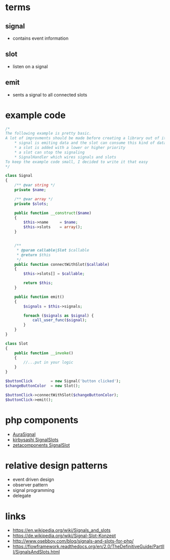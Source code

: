 # terms

## signal

* contains event information

## slot

* listen on a signal

## emit

* sents a signal to all connected slots

# example code

```php
/*
The following example is pretty basic.
A lot of improvments should be made before creating a library out of it like:
    * signal is emiting data and the slot can consume this kind of data
    * a slot is added with a lower or higher priority
    * a slot can stop the signaling
    * SignalHandler which wires signals and slots
To keep the example code small, I decided to write it that easy
*/

class Signal
{
    /** @var string */
    private $name;

    /** @var array */
    private $slots;

    public function __construct($name)
    {
        $this->name     = $name;
        $this->slots    = array();
    }


    /**
     * @param callable|Slot $callable
     * @return $this
     */
    public function connectWithSlot($callable)
    {
        $this->slots[] = $callable;

        return $this;
    }

    public function emit()
    {
        $signals = $this->signals;

        foreach ($signals as $signal) {
            call_user_func($signal);
        }
    }
}

class Slot
{
    public function __invoke()
    {
        //...put in your logic
    }
}

$buttonClick        = new Signal('button clicked');
$changeButtonColor  = new Slot();

$buttonClick->connectWithSlot($changeButtonColor);
$buttonClick->emit();
```

# php components

* [AuraSignal](https://github.com/auraphp/Aura.Signal)
* [kirbysashi SignalSlots](https://github.com/kirbysayshi/SignalSlot)
* [zetacomponents SignalSlot](https://github.com/zetacomponents/SignalSlot)

# relative design patterns

* event driven design
* observer pattern
* signal programming
* delegate

# links

* https://en.wikipedia.org/wiki/Signals_and_slots
* https://de.wikipedia.org/wiki/Signal-Slot-Konzept
* http://www.osebboy.com/blog/signals-and-slots-for-php/
* https://flowframework.readthedocs.org/en/2.0/TheDefinitiveGuide/PartIII/SignalsAndSlots.html
